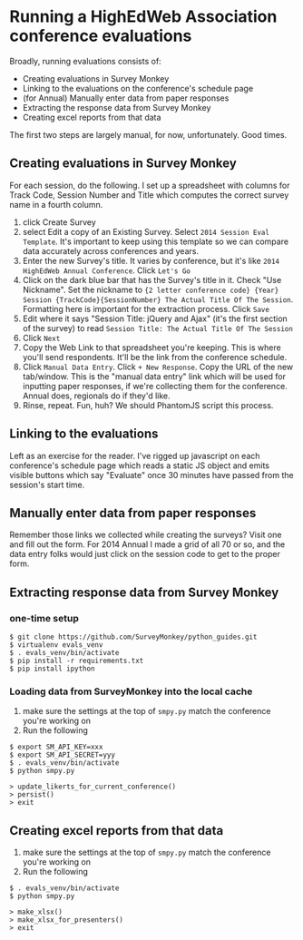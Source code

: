 # Running a HighEdWeb Association conference evaluations

Broadly, running evaluations consists of:

* Creating evaluations in Survey Monkey
* Linking to the evaluations on the conference's schedule page
* (for Annual) Manually enter data from paper responses
* Extracting the response data from Survey Monkey
* Creating excel reports from that data

The first two steps are largely manual, for now, unfortunately.  Good times.

## Creating evaluations in Survey Monkey

For each session, do the following.  I set up a spreadsheet with columns for Track Code, Session Number and Title which computes the correct survey name in a fourth column.

1. click Create Survey
2. select Edit a copy of an Existing Survey.  Select `2014 Session Eval Template`.  It's important to keep using this template so we can compare data accurately across conferences and years.  
3. Enter the new Survey's title.  It varies by conference, but it's like `2014 HighEdWeb Annual Conference`. Click `Let's Go`
4. Click on the dark blue bar that has the Survey's title in it.  Check "Use Nickname".  Set the nickname to `{2 letter conference code} {Year} Session {TrackCode}{SessionNumber} The Actual Title Of The Session`.  Formatting here is important for the extraction process. Click `Save`
5. Edit where it says "Session Title: jQuery and Ajax" (it's the first section of the survey) to read `Session Title: The Actual Title Of The Session`
6. Click `Next`
7. Copy the Web Link to that spreadsheet you're keeping.  This is where you'll send respondents.  It'll be the link from the conference schedule.
8. Click `Manual Data Entry`.  Click `+ New Response`.  Copy the URL of the new tab/window.  This is the "manual data entry" link which will be used for inputting paper responses, if we're collecting them for the conference.  Annual does, regionals do if they'd like.
9. Rinse, repeat.  Fun, huh?  We should PhantomJS script this process.

## Linking to the evaluations 

Left as an exercise for the reader.  I've rigged up javascript on each conference's schedule page which reads a static JS object and emits visible buttons which say "Evaluate" once 30 minutes have passed from the session's start time.

## Manually enter data from paper responses

Remember those links we collected while creating the surveys?  Visit one and fill out the form.  For 2014 Annual I made a grid of all 70 or so, and the data entry folks would just click on the session code to get to the proper form.

## Extracting response data from Survey Monkey

### one-time setup

```
$ git clone https://github.com/SurveyMonkey/python_guides.git
$ virtualenv evals_venv
$ . evals_venv/bin/activate
$ pip install -r requirements.txt
$ pip install ipython
```

### Loading data from SurveyMonkey into the local cache

1. make sure the settings at the top of `smpy.py` match the conference you're working on
2. Run the following
```
$ export SM_API_KEY=xxx
$ export SM_API_SECRET=yyy
$ . evals_venv/bin/activate
$ python smpy.py

> update_likerts_for_current_conference()
> persist()
> exit
```

## Creating excel reports from that data

1. make sure the settings at the top of `smpy.py` match the conference you're working on
2. Run the following
```
$ . evals_venv/bin/activate
$ python smpy.py

> make_xlsx()
> make_xlsx_for_presenters()
> exit
```

